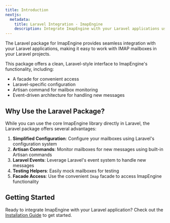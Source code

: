 ```yaml
---
title: Introduction
nextjs:
  metadata:
    title: Laravel Integration - ImapEngine
    description: Integrate ImapEngine with your Laravel applications using the official Laravel package. Learn about the features and benefits of using ImapEngine in Laravel.
---
```


The Laravel package for ImapEngine provides seamless integration with your Laravel applications, making it easy to work with IMAP mailboxes in your Laravel projects.

This package offers a clean, Laravel-style interface to ImapEngine's functionality, including:

- A facade for convenient access
- Laravel-specific configuration
- Artisan command for mailbox monitoring
- Event-driven architecture for handling new messages

## Why Use the Laravel Package?

While you can use the core ImapEngine library directly in Laravel, the Laravel package offers several advantages:

1. **Simplified Configuration**: Configure your mailboxes using Laravel's configuration system
2. **Artisan Commands**: Monitor mailboxes for new messages using built-in Artisan commands
3. **Laravel Events**: Leverage Laravel's event system to handle new messages
4. **Testing Helpers**: Easily mock mailboxes for testing
5. **Facade Access**: Use the convenient `Imap` facade to access ImapEngine functionality

## Getting Started

Ready to integrate ImapEngine with your Laravel application? Check out the [Installation Guide](/docs/laravel/installation) to get started.
